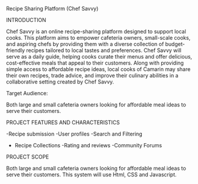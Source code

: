 Recipe Sharing Platform (Chef Savvy)

INTRODUCTION 

Chef Savvy is an online recipe-sharing platform designed to support local cooks. This platform aims to empower cafeteria owners, small-scale cooks, and aspiring chefs by providing them with a diverse collection of budget-friendly recipes tailored to local tastes and preferences. Chef Savvy will serve as a daily guide, helping cooks curate their menus and offer delicious, cost-effective meals that appeal to their customers.
Along with providing simple access to affordable recipe ideas, local cooks of Camarin may share their own recipes, trade advice, and improve their culinary abilities in a collaborative setting created by Chef Savvy.

Target Audience:

Both large and small cafeteria owners looking for affordable meal ideas to serve their customers.

PROJECT FEATURES AND CHARACTERISTICS 

-Recipe submission
-User profiles
-Search and Filtering
- Recipe Collections 
-Rating and reviews 
-Community Forums

PROJECT SCOPE

Both large and small cafeteria owners looking for affordable meal ideas to serve their customers. This system will use Html, CSS and Javascript.


